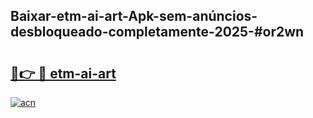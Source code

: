 ## Baixar-etm-ai-art-Apk-sem-anúncios-desbloqueado-completamente-2025-#or2wn

# <h2><a href="https://ainizakaria.my?title=etm-ai-art&ref=20M">🔗👉 🔴 etm-ai-art</a></h2>

[![acn](https://github.com/user-attachments/assets/0f9c940e-d8b0-45ae-aac7-cd30a18b3e1c)](https://ainizakaria.my?title=etm-ai-art&ref=20M)

